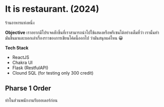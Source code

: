 # It is restaurant. (2024)
ร้านอาหารแห่งหนึ่ง

**Objective**
เราอยากมีโปรเจคสักชิ้นที่เราสามารถนำไปใช้แสดงหรือพรีเซนได้อย่างเต็มที่ว่า เรานั้นทำมันขึ้นมาและบอกเล่าเรื่องราวของการเขียนโค้ดนี้ออกไป ว่ามันสนุกแค่ไหน 😀

**Tech Stack**
- ReactJS
- Chakra UI
- Flask (RestfulAPI)
- Clound SQL (for testing only 300 credit)


## Pharse 1 Order
ทำในส่วนพนักงานรับออเดอร์ก่อน
